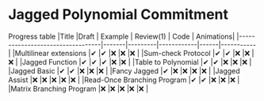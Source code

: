 # Jagged Polynomial Commitment
Progress table
|Title                             |Draft  | Example | Review(1)  | Code | Animations|
|----------------------------------|-------|---------|------------|------|-----------|
|Multilinear extensions            |✔      |✔       |❌          |❌   |❌         |
|Sum-check Protocol                |✔      |✔       |❌          |❌   |❌         |
|Jagged Function                   |✔      |✔       |✔           |❌   |❌         |
|Table to Polynomial               |✔      |✔       |❌          |❌   |❌         |
|Jagged Basic                      |✔      |✔       |❌          |❌   |❌         |
|Fancy Jagged                      |✔      |❌      |❌          |❌   |❌         |
|Jagged Assist                     |❌     |❌      |❌          |❌   |❌         |
|Read-Once Branching Program       |✔      |✔       |❌          |❌   |❌         |
|Matrix Branching Program          |❌     |❌      |❌          |❌   |❌         |